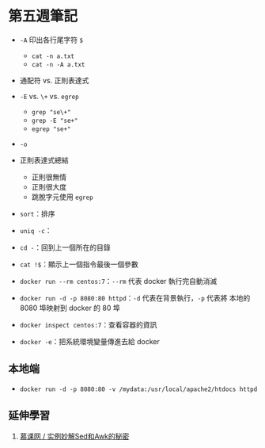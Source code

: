 # 第五週筆記
* `-A` 印出各行尾字符 `$`
    * `cat -n a.txt`
    * `cat -n -A a.txt`

* 通配符 vs. 正則表達式

* `-E` vs. `\+` vs. `egrep`
    * `grep "se\+"`
    * `grep -E "se+"`
    * `egrep "se+"`

* `-o`

* 正則表達式總結
    * 正則很無情
    * 正則很大度
    * 跳脫字元使用 `egrep` 

* `sort`：排序
* `uniq -c`：
* `cd -`：回到上一個所在的目錄
* `cat !$`：顯示上一個指令最後一個參數
* `docker run --rm centos:7`：`--rm` 代表 docker 執行完自動消滅
* `docker run -d -p 8080:80 httpd`：`-d` 代表在背景執行，`-p` 代表將 本地的 8080 埠映射到 docker 的 80 埠
* `docker inspect centos:7`：查看容器的資訊
* `docker -e`：把系統環境變量傳進去給 docker

## 本地端
* `docker run -d -p 8080:80 -v /mydata:/usr/local/apache2/htdocs httpd`


## 延伸學習
1. [慕课网 / 实例妙解Sed和Awk的秘密](https://www.imooc.com/learn/819)
